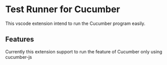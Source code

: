 # Test Runner for Cucumber

This vscode extension intend to run the Cucumber program easily.

## Features

Currently this extension support to run the feature of Cucumber only using cucumber-js
